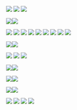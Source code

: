 ![](https://media.discordapp.net/attachments/1011397346229239922/1268680833833898096/dbgiplv-dbea4446-7720-4305-82ed-9c54cb65645d.png?ex=66ad4e99&is=66abfd19&hm=f2f4e6122f7365a94154e5360eb918e395affae9715efbcc3bef7ac627fee4d8&=&format=webp&quality=lossless&width=123&height=70) ![](https://media.discordapp.net/attachments/1011397346229239922/1268680834450194613/Untitled8-20240128160110-18.gif?ex=66ad4e99&is=66abfd19&hm=b776028b5e5b04e23933d3822a3790e2ba1f1c2f30ca017956d53ea2e23588de&=&width=123&height=70) ![](https://media.discordapp.net/attachments/1011397346229239922/1268680834823491584/Untitled8-20240128160110-19.gif?ex=66ad4e99&is=66abfd19&hm=584013bf4f07f4aaf3c452ab7641e4c282e6e4bf4c5e39ea620b4bcf35d7a2b7&=&width=123&height=70) 

![](https://64.media.tumblr.com/6ec9ce4ec32d690e2b47784bd82c3d4f/d2d2e653ce9b8f37-b1/s400x600/1bc1ab1ba70b7ff5b2a089ebf18c803629ca4244.webp)![](https://64.media.tumblr.com/6ec9ce4ec32d690e2b47784bd82c3d4f/d2d2e653ce9b8f37-b1/s400x600/1bc1ab1ba70b7ff5b2a089ebf18c803629ca4244.webp)


![](https://uce06ee4ec926f2899aae680f095.previews.dropboxusercontent.com/p/thumb/ACXVAaWiqI3uw5xjI-h1_rci7HWSo3LIOvLuZYFt0GOTDM2ZsbbKNQsxs_OSw2jPRxcXLwIYnbs_9g_tONRaTfuQho4DGrxMPyIKLICsjXFfnCx79MlLg96wn5-aF9Pt2AHReo6A5q7WlLra7e_lt_0owCoo5vmBb_8I1hDAmx9HXxezhFuZcTJEDvvNZBGolQQouw1a3dbfEN_OdxEF8zdsZcs4ByJrtBJKEFy24rXgBEmzX4jsqzIDBXmY8WmGieI0pM9hJWZ2QXGyDqyofa8cx1Np3l-yQfZCCCjjrlcB4wZv9PKfGIUKBKWQXbcVBQV07h12-5SXSjdB7aKmttuQ/p.png) ![](https://uc521b40578d91e6c419dd46a218.previews.dropboxusercontent.com/p/thumb/ACUCWJ9NJ6YHT8-rJWlVWmCaPRwcS0Ifd1M3dMquD-O5QxFwdD-qFAy97nUxXhAZPv2B7C3KcjSbylioR3FEzKCNBNUDopbsOwTHzkH2_b9guUANbR6v4fl7Em1fjML3dtzqxA-al_s6_g66O5bDAUeREQ5nF8lGfQbRP7xK7cOFaNNRpavBQYCC1gqgtSD5MUL3hCwOLbaTeAEmTVUm547ml-8Cu5t26M1ujBopP96dZ2vFI3RBTPB6KCBQHaJdfSXpQMZCEIqNy0QWZNHjN7VPz-uw95EKyyIsKSs8m8ZZt5rNhegeHYfn51Rd4n6Cag_MIvYdm2I-Mtz3z-dr37-k/p.png) ![](https://64.media.tumblr.com/8e76eeccf9a36ee68ed587c6a9a096f2/2ab9cf95500e4db9-16/s100x200/4e04264b180f77b69dc9830bada8fa6a5fe7ed7a.pnj) ![](https://64.media.tumblr.com/8b7a581ef7f674a4343943aa058a6713/af87d41c3d5756f2-d2/s100x200/3bd68aa3443c5737557bcb7ce5be5c98861d08d0.pnj) ![](https://64.media.tumblr.com/96fa012293ddf5f20023144b96327bc3/af87d41c3d5756f2-14/s100x200/8b9fc1fecdf5ec68c7e9693fb5a144cb292698b8.pnj) ![](https://64.media.tumblr.com/7d8353daaa16c63bb2fdce041f29fcc4/af87d41c3d5756f2-e7/s100x200/a73c80e9573339c76ab2d69c60231ba1fae51ce7.pnj) ![](https://64.media.tumblr.com/c760af9b47f79494af4ec666775786b8/af87d41c3d5756f2-68/s100x200/cdc9030f37507911b7c536951a9ee1fadd1608fd.pnj) ![](https://64.media.tumblr.com/d02755874eeecef5e40579cfbbfcc22f/af87d41c3d5756f2-0e/s100x200/eefb447a2b8f46c586654e2986ce304041820b97.pnj) ![](https://64.media.tumblr.com/b7fde67de13b02dc798c57c575832421/af87d41c3d5756f2-c6/s100x200/a5fc2ecb72323bc3a3d6e64a87ef9e457750c829.pnj) 

![](https://64.media.tumblr.com/6ec9ce4ec32d690e2b47784bd82c3d4f/d2d2e653ce9b8f37-b1/s400x600/1bc1ab1ba70b7ff5b2a089ebf18c803629ca4244.webp)![](https://64.media.tumblr.com/6ec9ce4ec32d690e2b47784bd82c3d4f/d2d2e653ce9b8f37-b1/s400x600/1bc1ab1ba70b7ff5b2a089ebf18c803629ca4244.webp)


![](https://64.media.tumblr.com/020585d2057dc134bd26aedff94b0c6b/90334e1682756b79-35/s100x200/91862d2ff91d1c58dce58619a226146a37edad8c.pnj) ![](https://64.media.tumblr.com/9b177244901c5863519b289713568d2c/90334e1682756b79-43/s100x200/500d82463ddfc8a55c81ca52934d4da52a8b864e.pnj) ![](https://64.media.tumblr.com/a11a4f609ef3967524e836b72e65f5a9/fc75a6917c840456-cd/s100x200/c203492563a36b522707b6db170a0c41f128df72.gifv)

![](https://64.media.tumblr.com/6ec9ce4ec32d690e2b47784bd82c3d4f/d2d2e653ce9b8f37-b1/s400x600/1bc1ab1ba70b7ff5b2a089ebf18c803629ca4244.webp)![](https://64.media.tumblr.com/6ec9ce4ec32d690e2b47784bd82c3d4f/d2d2e653ce9b8f37-b1/s400x600/1bc1ab1ba70b7ff5b2a089ebf18c803629ca4244.webp)

![](https://64.media.tumblr.com/a77414c7b4eff83c9d50658c66354192/9af10e6ef50ca95b-d4/s100x200/9914e773a4733fea7b456954bf4230d8cb4b9064.gifv)![](https://64.media.tumblr.com/ce2d1c9a325cfe3197f83c3decc868c6/5883c6e473508f5d-b2/s250x400/82e342453ab767ddc2a01e6cb296b2a2d0745d1b.gifv)

![](https://64.media.tumblr.com/6ec9ce4ec32d690e2b47784bd82c3d4f/d2d2e653ce9b8f37-b1/s400x600/1bc1ab1ba70b7ff5b2a089ebf18c803629ca4244.webp)![](https://64.media.tumblr.com/6ec9ce4ec32d690e2b47784bd82c3d4f/d2d2e653ce9b8f37-b1/s400x600/1bc1ab1ba70b7ff5b2a089ebf18c803629ca4244.webp)

![](https://64.media.tumblr.com/43778ca0564fb606657e9c9522a93bf7/1a0cfef381733680-fd/s100x200/338b76e7ac65554c3a2b68c8b18937a46e8eae5f.pnj) ![](https://64.media.tumblr.com/6f2d5831eeb93c079f57e925a28c4306/41cadb69193e5c38-fc/s100x200/5a3109538f67270b03c726179d96f175454a5917.gifv) ![](https://64.media.tumblr.com/d17cca835d9412902054f1663165cc74/41cadb69193e5c38-c9/s100x200/00992100424eedac8b6418bbc1c97677ec31fd6f.pnj) ![](https://64.media.tumblr.com/1756b953a0b1a0d68a0527648ac9619b/1a0cfef381733680-36/s100x200/b1dd39fb83b02e5719cc24fa4f5aeb6fd490dc13.pnj) 
